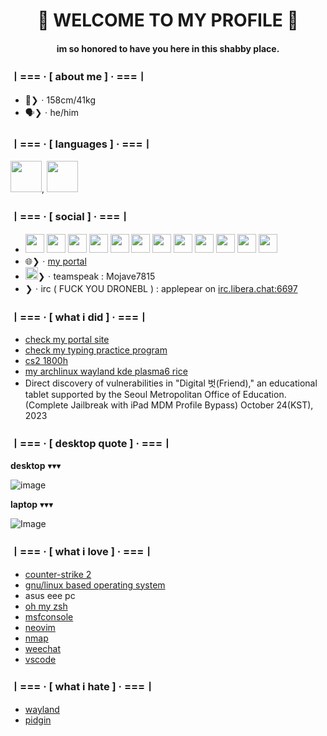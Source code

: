 <h1 align="center">👋 WELCOME TO MY PROFILE 🫡</h1>
<h4 align="center">im so honored to have you here in this shabby place.</h4>

### ㅣ=== · [ about me ] · ===ㅣ
- 📏❯ㆍ158cm/41kg
- 🗣️❯ㆍhe/him

### ㅣ=== · [ languages ] · ===ㅣ
<img src="https://images.icon-icons.com/2699/PNG/512/python_logo_icon_168886.png" width="50" height="50" />, <img src="https://www.omar-ibrahim.com/images/raster/programming-language/clang.png" width="50" height="50" />

### ㅣ=== · [ social ] · ===ㅣ
- <a href="steamcommunity.com/id/p0pl99"><img src="https://github.com/user-attachments/assets/a9e4a9d4-6946-4966-af4a-824e9ce83384" width="30" height="30" /></a> <a href="https://store.epicgames.com/ko/u/0f6e62242aab4d6ea05a70c93211defa"><img src="https://github.com/user-attachments/assets/18c545bc-1abb-43c6-a93c-fc2bba1a8ea4" width="30" height="30" /></a> <a href="https://discord.com/users/684801166034731045"><img src="https://github.com/user-attachments/assets/a528f8d6-9dfb-42cf-8e5d-4ce06b1b94ba" width="30" height="30" /></a> <a href="https://telegram.me/@seoul_sexking"><img src="https://github.com/user-attachments/assets/ab94d07c-ff61-4fef-9695-f7823e0e05c0" width="30" height="30" /></a> <a href="https://www.bitview.net/user/MungtangE"><img src="https://github.com/user-attachments/assets/da2889d9-213c-4651-84a8-dc9977292bf0" width="30" height="30" /></a> <a href="https://blips.club/usercruser"><img src="https://github.com/user-attachments/assets/6a3f8c1f-28a3-412b-8798-aca2feb0effa" width="30" height="30" /></a> <a href="https://https://planet.moe/@tootuser77"><img src="https://github.com/user-attachments/assets/6b03f55b-1072-43fd-ba2f-faa8495f3caa" width="30" height="30" /></a> <a href="https://www.reddit.com/user/CartoonistItchy6764/"><img src="https://static-00.iconduck.com/assets.00/reddit-icon-512x512-q67bvjvq.png" width="30" height="30" /></a> <a href="https://watchpeopledie.tv/@p0pl99"><img src="https://github.com/user-attachments/assets/8a9e7a96-567b-49f0-ae34-71301011e7ae" width="30" height="30" /></a> <a href="https://spacehey.com/profile?id=2584121"><img src="https://github.com/user-attachments/assets/0f98df74-b5fa-4c72-a41f-c4a3db0f1d92" width="30" height="30" /></a> <a href="https://gallog.dcinside.com/public0006"><img src="https://github.com/user-attachments/assets/96bacefd-071c-4cb8-962d-997f43b002ae" width="30" height="30" /></a> <a href="gall.dcinside.com/softwaredev"><img src="https://github.com/user-attachments/assets/4653e85c-22b1-4b16-8d8d-8ab5c20ea5c9" width="30" height="30" /></a>
- 🌐❯ㆍ[my portal](https://ishowfeed.neocities.org)
- <img src="https://github.com/user-attachments/assets/2f35efcb-02a8-4ea4-b789-9c9d5098a4db" width="20" height="20" />❯ㆍteamspeak : Mojave7815
- ❯ㆍirc ( FUCK YOU DRONEBL ) : applepear on [irc.libera.chat:6697](https://web.libera.chat/gamja)
  
### ㅣ=== · [ what i did ] · ===ㅣ
- [check my portal site](https://ishowfeed.neocities.org/)
- [check my typing practice program](https://github.com/usercruser/pytaja)
- [cs2 1800h](https://steamcommunity.com/id/p0pl99)
- [my archlinux wayland kde plasma6 rice](https://gall.dcinside.com/m/github/77657)
- Direct discovery of vulnerabilities in "Digital 벗(Friend)," an educational tablet supported by the Seoul Metropolitan Office of Education. (Complete Jailbreak with iPad MDM Profile Bypass) October 24(KST), 2023
  
### ㅣ=== · [ desktop quote ] · ===ㅣ
**desktop** ▾▾▾
  
![image](https://github.com/user-attachments/assets/1871b2df-f8a6-4942-92d8-782c96a067a1)
  
**laptop** ▾▾▾
  
![Image](https://github.com/user-attachments/assets/6f90b638-7c9e-4a8f-8c49-d47802e2120a)

### ㅣ=== · [ what i love ] · ===ㅣ
- [counter-strike 2](https://store.steampowered.com/app/730/CounterStrike_2/)
- [gnu/linux based operating system](https://namu.wiki/w/틀:Linux)
- asus eee pc
- [oh my zsh](https://github.com/ohmyzsh/ohmyzsh)
- [msfconsole](https://docs.rapid7.com/metasploit/msf-overview/)
- [neovim](https://neovim.io)
- [nmap](https://nmap.org)
- [weechat](https://weechat.org)
- [vscode](https://vscode.dev)

### ㅣ=== · [ what i hate ] · ===ㅣ
- [wayland](https://wayland.freedesktop.org)
- [pidgin](https://www.pidgin.im)
<meta name="fediverse:creator" content="@tootuser77@planet.moe">
